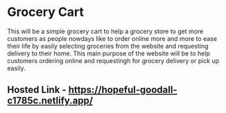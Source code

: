 # Grocery Cart

This will be a simple grocery cart to help a grocery store to get more customers as people nowdays like to order online more and more to ease their life by easily selecting groceries from the website and requesting delivery to their home. This main purpose of the website will be to help customers ordering online and requestingh for grocery delivery or pick up easily. 

## Hosted Link -	https://hopeful-goodall-c1785c.netlify.app/
